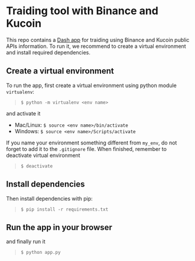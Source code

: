 # Traiding tool with Binance and Kucoin 
This repo contains a [Dash app](https://plotly.com/dash/) for traiding using Binance and Kucoin public APIs information. To run it, we recommend to create a virtual environment and install required dependencies.

## Create a virtual environment
To run the app, first create a virtual environment using python module `virtualenv`:
> `$ python -m virtualenv <env name>`

and activate it
- Mac/Linux: `$ source <env name>/bin/activate`
- Windows: `$ source <env name>/Scripts/activate`

If you name your environment something different from `my_env`, do not forget to add it to the `.gitignore` file. When finished, remember to deactivate virtual environment
> `$ deactivate`

## Install dependencies
Then install dependencies with pip:
> `$ pip install -r requirements.txt`


## Run the app in your browser
and finally run it
> `$ python app.py`


